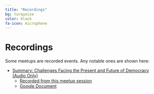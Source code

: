 ```yaml
---
title: "Recordings"
bg: turquoise
color: black
fa-icon: microphone
---
```


# Recordings

Some meetups are recorded events. Any notable ones are shown here:

* [Summary: Challenges Facing the Present and Future of Democracy (Audio Only)](https://soundcloud.com/nick-merange/summary-challenges-facing-the-present-and-future-of-democracy)
    - [Recorded from this meetup session](https://www.meetup.com/preview/DesigningOpenDemocracy/events/239625786)
    - [Google Document](https://docs.google.com/document/d/1buKjS3J8IGVyxQJy3fZOcQicBY26Nuj5v9g5DQUB5HI/edit)


